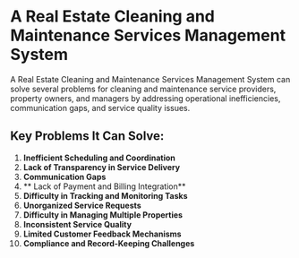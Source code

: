 # A Real Estate Cleaning and Maintenance Services Management System

A Real Estate Cleaning and Maintenance Services Management System can solve several problems for cleaning and maintenance service providers, property owners, and managers by addressing operational inefficiencies, communication gaps, and service quality issues.

## Key Problems It Can Solve:

1. **Inefficient Scheduling and Coordination**
2. **Lack of Transparency in Service Delivery**
3. **Communication Gaps**
4. ** Lack of Payment and Billing Integration**
5. **Difficulty in Tracking and Monitoring Tasks**
6. **Unorganized Service Requests**
7. **Difficulty in Managing Multiple Properties**
8. **Inconsistent Service Quality**
9. **Limited Customer Feedback Mechanisms**
10. **Compliance and Record-Keeping Challenges**
